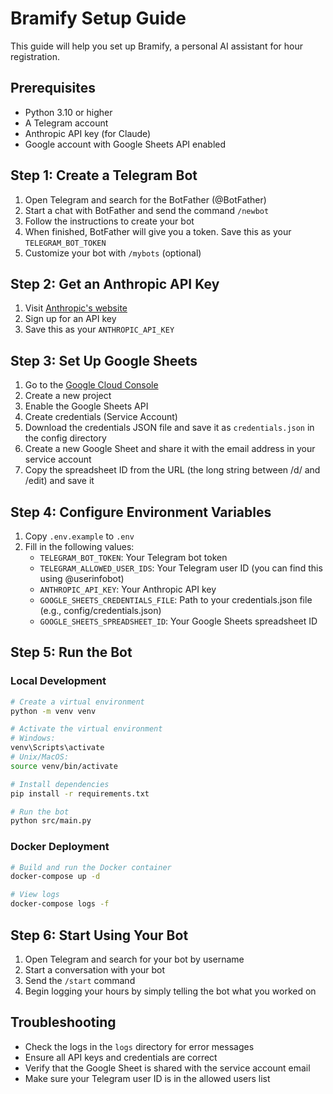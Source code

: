 # Bramify Setup Guide

This guide will help you set up Bramify, a personal AI assistant for hour registration.

## Prerequisites

- Python 3.10 or higher
- A Telegram account
- Anthropic API key (for Claude)
- Google account with Google Sheets API enabled

## Step 1: Create a Telegram Bot

1. Open Telegram and search for the BotFather (@BotFather)
2. Start a chat with BotFather and send the command `/newbot`
3. Follow the instructions to create your bot
4. When finished, BotFather will give you a token. Save this as your `TELEGRAM_BOT_TOKEN`
5. Customize your bot with `/mybots` (optional)

## Step 2: Get an Anthropic API Key

1. Visit [Anthropic's website](https://www.anthropic.com)
2. Sign up for an API key
3. Save this as your `ANTHROPIC_API_KEY`

## Step 3: Set Up Google Sheets

1. Go to the [Google Cloud Console](https://console.cloud.google.com/)
2. Create a new project
3. Enable the Google Sheets API
4. Create credentials (Service Account)
5. Download the credentials JSON file and save it as `credentials.json` in the config directory
6. Create a new Google Sheet and share it with the email address in your service account
7. Copy the spreadsheet ID from the URL (the long string between /d/ and /edit) and save it

## Step 4: Configure Environment Variables

1. Copy `.env.example` to `.env`
2. Fill in the following values:
   - `TELEGRAM_BOT_TOKEN`: Your Telegram bot token
   - `TELEGRAM_ALLOWED_USER_IDS`: Your Telegram user ID (you can find this using @userinfobot)
   - `ANTHROPIC_API_KEY`: Your Anthropic API key
   - `GOOGLE_SHEETS_CREDENTIALS_FILE`: Path to your credentials.json file (e.g., config/credentials.json)
   - `GOOGLE_SHEETS_SPREADSHEET_ID`: Your Google Sheets spreadsheet ID

## Step 5: Run the Bot

### Local Development

```bash
# Create a virtual environment
python -m venv venv

# Activate the virtual environment
# Windows:
venv\Scripts\activate
# Unix/MacOS:
source venv/bin/activate

# Install dependencies
pip install -r requirements.txt

# Run the bot
python src/main.py
```

### Docker Deployment

```bash
# Build and run the Docker container
docker-compose up -d

# View logs
docker-compose logs -f
```

## Step 6: Start Using Your Bot

1. Open Telegram and search for your bot by username
2. Start a conversation with your bot
3. Send the `/start` command
4. Begin logging your hours by simply telling the bot what you worked on

## Troubleshooting

- Check the logs in the `logs` directory for error messages
- Ensure all API keys and credentials are correct
- Verify that the Google Sheet is shared with the service account email
- Make sure your Telegram user ID is in the allowed users list
